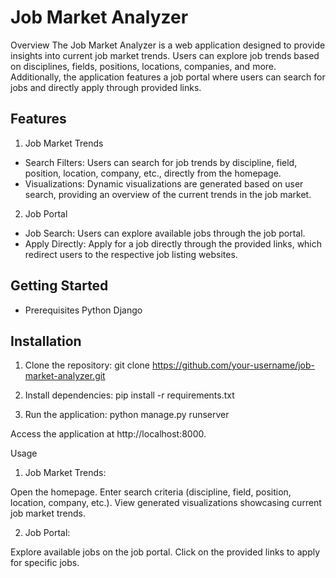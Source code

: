 # Job Market Analyzer

Overview
The Job Market Analyzer is a web application designed to provide insights into current job market trends. Users can explore job trends based on disciplines, fields, positions, locations, companies, and more. Additionally, the application features a job portal where users can search for jobs and directly apply through provided links.



## Features
1) Job Market Trends
  - Search Filters: Users can search for job trends by discipline, field, position, location, company, etc., directly from the homepage.
  - Visualizations: Dynamic visualizations are generated based on user search, providing an overview of the current trends in the job market.

2) Job Portal
 - Job Search: Users can explore available jobs through the job portal.
 - Apply Directly: Apply for a job directly through the provided links, which redirect users to the respective job listing websites.

## Getting Started

- Prerequisites
  Python
  Django 

## Installation

1. Clone the repository:
git clone https://github.com/your-username/job-market-analyzer.git

2. Install dependencies:
pip install -r requirements.txt

3. Run the application:
python manage.py runserver

Access the application at http://localhost:8000.

Usage
1. Job Market Trends:

Open the homepage.
Enter search criteria (discipline, field, position, location, company, etc.).
View generated visualizations showcasing current job market trends.

2. Job Portal:

Explore available jobs on the job portal.
Click on the provided links to apply for specific jobs.

